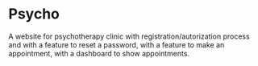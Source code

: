 # Psycho
A website for psychotherapy clinic 
with registration/autorization process and with a feature to reset a password,
with a feature to make an appointment, 
with a dashboard to show appointments.

